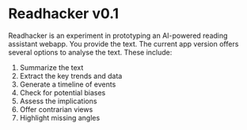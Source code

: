 # Readhacker v0.1

Readhacker is an experiment in prototyping an AI-powered reading assistant webapp.
You provide the text. The current app version offers several options to analyse the text.
These include:

1. Summarize the text
2. Extract the key trends and data
3. Generate a timeline of events
4. Check for potential biases
5. Assess the implications
6. Offer contrarian views
7. Highlight missing angles
